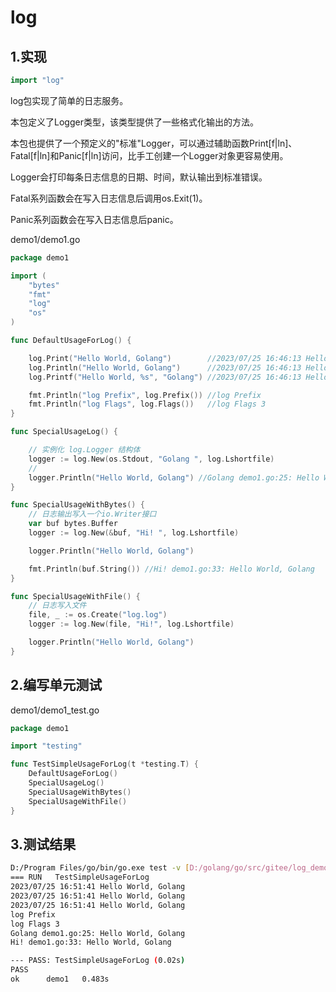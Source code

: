 # log



## 1.实现

```go
import "log"
```

log包实现了简单的日志服务。

本包定义了Logger类型，该类型提供了一些格式化输出的方法。

本包也提供了一个预定义的"标准"Logger，可以通过辅助函数Print[f|ln]、Fatal[f|ln]和Panic[f|ln]访问，比手工创建一个Logger对象更容易使用。


Logger会打印每条日志信息的日期、时间，默认输出到标准错误。


Fatal系列函数会在写入日志信息后调用os.Exit(1)。


Panic系列函数会在写入日志信息后panic。



demo1/demo1.go


```go
package demo1

import (
	"bytes"
	"fmt"
	"log"
	"os"
)

func DefaultUsageForLog() {

	log.Print("Hello World, Golang")        //2023/07/25 16:46:13 Hello World, Golang
	log.Println("Hello World, Golang")      //2023/07/25 16:46:13 Hello World, Golang
	log.Printf("Hello World, %s", "Golang") //2023/07/25 16:46:13 Hello World, Golang

	fmt.Println("log Prefix", log.Prefix()) //log Prefix
	fmt.Println("log Flags", log.Flags())   //log Flags 3
}

func SpecialUsageLog() {

	// 实例化 log.Logger 结构体
	logger := log.New(os.Stdout, "Golang ", log.Lshortfile)
	//
	logger.Println("Hello World, Golang") //Golang demo1.go:25: Hello World, Golang
}

func SpecialUsageWithBytes() {
	// 日志输出写入一个io.Writer接口
	var buf bytes.Buffer
	logger := log.New(&buf, "Hi! ", log.Lshortfile)

	logger.Println("Hello World, Golang")

	fmt.Println(buf.String()) //Hi! demo1.go:33: Hello World, Golang
}

func SpecialUsageWithFile() {
	// 日志写入文件
	file, _ := os.Create("log.log")
	logger := log.New(file, "Hi!", log.Lshortfile)

	logger.Println("Hello World, Golang")
}


```

## 2.编写单元测试

demo1/demo1_test.go


```go
package demo1

import "testing"

func TestSimpleUsageForLog(t *testing.T) {
	DefaultUsageForLog()
	SpecialUsageLog()
	SpecialUsageWithBytes()
	SpecialUsageWithFile()
}

```



## 3.测试结果

```sh
D:/Program Files/go/bin/go.exe test -v [D:/golang/go/src/gitee/log_demo/demo1]
=== RUN   TestSimpleUsageForLog
2023/07/25 16:51:41 Hello World, Golang
2023/07/25 16:51:41 Hello World, Golang
2023/07/25 16:51:41 Hello World, Golang
log Prefix 
log Flags 3
Golang demo1.go:25: Hello World, Golang
Hi! demo1.go:33: Hello World, Golang

--- PASS: TestSimpleUsageForLog (0.02s)
PASS
ok  	demo1	0.483s
```
